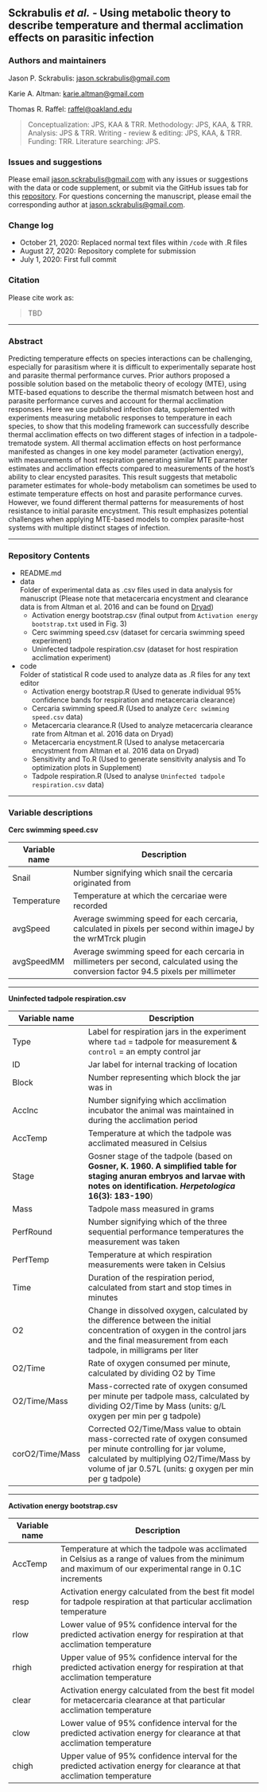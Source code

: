 
## Sckrabulis _et al._ - Using metabolic theory to describe temperature and thermal acclimation effects on parasitic infection

### Authors and maintainers

Jason P. Sckrabulis: jason.sckrabulis@gmail.com

Karie A. Altman: karie.altman@gmail.com

Thomas R. Raffel: raffel@oakland.edu

>Conceptualization: JPS, KAA & TRR. Methodology: JPS, KAA, & TRR. Analysis: JPS & TRR. Writing - review & editing: JPS, KAA, & TRR. Funding: TRR. Literature searching: JPS.

### Issues and suggestions

Please email jason.sckrabulis@gmail.com with any issues or suggestions with the data or code supplement, or submit via the GitHub issues tab for this [repository](  https://github.com/jasonsckrabulis/sckrabulis_etal_ribeiroia_mte/issues).
For questions concerning the manuscript, please email the corresponding author at jason.sckrabulis@gmail.com.

### Change log

* October 21, 2020: Replaced normal text files within `/code` with .R files
* August 27, 2020: Repository complete for submission
* July 1, 2020: First full commit

### Citation

Please cite work as:
>TBD
---

### Abstract

Predicting temperature effects on species interactions can be challenging, especially for parasitism where it is difficult to experimentally separate host and parasite thermal performance curves. Prior authors proposed a possible solution based on the metabolic theory of ecology (MTE), using MTE-based equations to describe the thermal mismatch between host and parasite performance curves and account for thermal acclimation responses. Here we use published infection data, supplemented with experiments measuring metabolic responses to temperature in each species, to show that this modeling framework can successfully describe thermal acclimation effects on two different stages of infection in a tadpole-trematode system. All thermal acclimation effects on host performance manifested as changes in one key model parameter (activation energy), with measurements of host respiration generating similar MTE parameter estimates and acclimation effects compared to measurements of the host’s ability to clear encysted parasites. This result suggests that metabolic parameter estimates for whole-body metabolism can sometimes be used to estimate temperature effects on host and parasite performance curves. However, we found different thermal patterns for measurements of host resistance to initial parasite encystment. This result emphasizes potential challenges when applying MTE-based models to complex parasite-host systems with multiple distinct stages of infection.

---

### Repository Contents

* README.md
* data  
   Folder of experimental data as .csv files used in data analysis for manuscript (Please note that metacercaria encystment and clearance data is from Altman et al. 2016 and can be found on [Dryad](https://datadryad.org/stash/dataset/doi:10.5061/dryad.f3k8p)) 
   * Activation energy bootstrap.csv (final output from `Activation energy bootstrap.txt` used in Fig. 3)
   * Cerc swimming speed.csv (dataset for cercaria swimming speed experiment)
   * Uninfected tadpole respiration.csv (dataset for host respiration acclimation experiment)
* code  
   Folder of statistical R code used to analyze data as .R files for any text editor 
   * Activation energy bootstrap.R (Used to generate individual 95% confidence bands for respiration and metacercaria clearance)
   * Cercaria swimming speed.R (Used to analyze `Cerc swimming speed.csv` data)
   * Metacercaria clearance.R (Used to analyze metacercaria clearance rate from Altman et al. 2016 data on Dryad)
   * Metacercaria encystment.R (Used to analyse metacercaria encystment from Altman et al. 2016 data on Dryad)
   * Sensitivity and To.R (Used to generate sensitivity analysis and To optimization plots in Supplement)
   * Tadpole respiration.R (Used to analyse `Uninfected tadpole respiration.csv` data)

---

### Variable descriptions

**Cerc swimming speed.csv**

Variable name | Description
--- | ---
Snail | Number signifying which snail the cercaria originated from
Temperature | Temperature at which the cercariae were recorded
avgSpeed | Average swimming speed for each cercaria, calculated in pixels per second within imageJ by the wrMTrck plugin
avgSpeedMM | Average swimming speed for each cercaria in millimeters per second, calculated using the conversion factor 94.5 pixels per millimeter

---

**Uninfected tadpole respiration.csv**

Variable name | Description
--- | ---
Type | Label for respiration jars in the experiment where `tad` = tadpole for measurement & `control` = an empty control jar
ID | Jar label for internal tracking of location
Block | Number representing which block the jar was in
AccInc | Number signifying which acclimation incubator the animal was maintained in during the acclimation period
AccTemp | Temperature at which the tadpole was acclimated measured in Celsius
Stage | Gosner stage of the tadpole (based on **Gosner, K. 1960. A simplified table for staging anuran embryos and larvae with notes on identification. *Herpetologica* 16(3): 183-190**)
Mass | Tadpole mass measured in grams 
PerfRound | Number signifying which of the three sequential performance temperatures the measurement was taken
PerfTemp | Temperature at which respiration measurements were taken in Celsius
Time | Duration of the respiration period, calculated from start and stop times in minutes
O2 | Change in dissolved oxygen, calculated by the difference between the initial concentration of oxygen in the control jars and the final measurement from each tadpole, in milligrams per liter
O2/Time | Rate of oxygen consumed per minute, calculated by dividing O2 by Time
O2/Time/Mass | Mass-corrected rate of oxygen consumed per minute per tadpole mass, calculated by dividing O2/Time by Mass (units: g/L oxygen per min per g tadpole)
corO2/Time/Mass | Corrected O2/Time/Mass value to obtain mass-corrected rate of oxygen consumed per minute controlling for jar volume, calculated by multiplying O2/Time/Mass by volume of jar 0.57L (units: g oxygen per min per g tadpole)

---

**Activation energy bootstrap.csv**

Variable name | Description
--- | ---
AccTemp | Temperature at which the tadpole was acclimated in Celsius as a range of values from the minimum and maximum of our experimental range in 0.1C increments
resp | Activation energy calculated from the best fit model for tadpole respiration at that particular acclimation temperature
rlow | Lower value of 95% confidence interval for the predicted activation energy for respiration at that acclimation temperature
rhigh | Upper value of 95% confidence interval for the predicted activation energy for respiration at that acclimation temperature
clear | Activation energy calculated from the best fit model for metacercaria clearance at that particular acclimation temperature
clow | Lower value of 95% confidence interval for the predicted activation energy for clearance at that acclimation temperature
chigh | Upper value of 95% confidence interval for the predicted activation energy for clearance at that acclimation temperature

